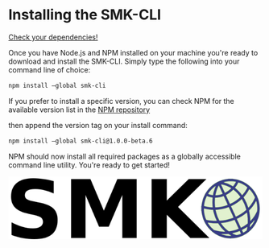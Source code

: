 # Installing the SMK-CLI

[Check your dependencies!](getting-started.md)

Once you have Node.js and NPM installed on your machine you're ready to download and install the SMK-CLI. Simply type the following into your command line of choice:

```bash
npm install —global smk-cli
```

If you prefer to install a specific version, you can check NPM for the available version list in the [NPM repository](https://www.npmjs.com/package/smk-cli/)

then append the version tag on your install command:

```bash
npm install —global smk-cli@1.0.0-beta.6
```

NPM should now install all required packages as a globally accessible command line utility. You're ready to get started!

![logo](smk-logo-sm.png)